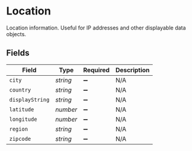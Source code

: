 # Location

Location information. Useful for IP addresses and other displayable data objects.


## Fields

| Field              | Type               | Required           | Description        |
| ------------------ | ------------------ | ------------------ | ------------------ |
| `city`             | *string*           | :heavy_minus_sign: | N/A                |
| `country`          | *string*           | :heavy_minus_sign: | N/A                |
| `displayString`    | *string*           | :heavy_minus_sign: | N/A                |
| `latitude`         | *number*           | :heavy_minus_sign: | N/A                |
| `longitude`        | *number*           | :heavy_minus_sign: | N/A                |
| `region`           | *string*           | :heavy_minus_sign: | N/A                |
| `zipcode`          | *string*           | :heavy_minus_sign: | N/A                |